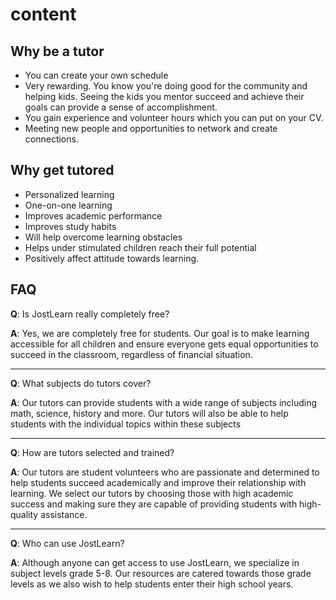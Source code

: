# content

## Why be a tutor

- You can create your own schedule
- Very rewarding. You know you're doing good for the community and helping kids.
  Seeing the kids you mentor succeed and achieve their goals can provide a sense of
  accomplishment.
- You gain experience and volunteer hours which you can put on your CV.
- Meeting new people and opportunities to network and create connections.

## Why get tutored

- Personalized learning
- One-on-one learning
- Improves academic performance
- Improves study habits
- Will help overcome learning obstacles
- Helps under stimulated children reach their full potential
- Positively affect attitude towards learning.

## FAQ

**Q**: Is JostLearn really completely free?

**A**: Yes, we are completely free for students. Our goal is to make learning accessible for all children and ensure everyone gets equal opportunities to succeed in the classroom, regardless of financial situation.

---

**Q**: What subjects do tutors cover?

**A**: Our tutors can provide students with a wide range of subjects including math, science, history and more. Our tutors will also be able to help students with the individual topics within these subjects

---

**Q**: How are tutors selected and trained?

**A**: Our tutors are student volunteers who are passionate and determined to help students succeed academically and improve their relationship with learning. We select our tutors by choosing those with high academic success and making sure they are capable of providing students with high-quality assistance.

---

**Q**: Who can use JostLearn?

**A**: Although anyone can get access to use JostLearn, we specialize in subject levels grade 5-8. Our resources are catered towards those grade levels as we also wish to help students enter their high school years.
